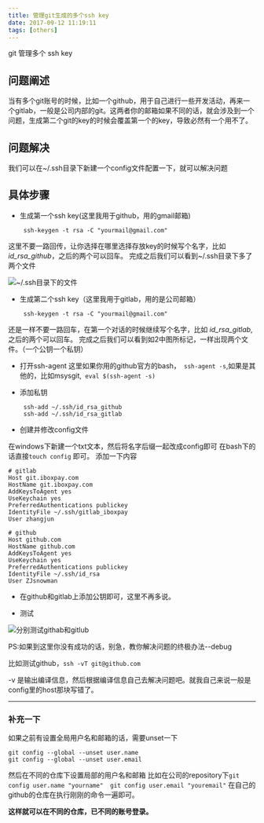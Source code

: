 ```yaml
---
title: 管理git生成的多个ssh key
date: 2017-09-12 11:19:11
tags: [others]
---
```

git 管理多个 ssh key<!--more-->

## 问题阐述
当有多个git账号的时候，比如一个github，用于自己进行一些开发活动，再来一个gitlab，一般是公司内部的git。这两者你的邮箱如果不同的话，就会涉及到一个问题，生成第二个git的key的时候会覆盖第一个的key，导致必然有一个用不了。
## 问题解决
我们可以在~/.ssh目录下新建一个config文件配置一下，就可以解决问题
## 具体步骤

-  生成第一个ssh key(这里我用于github，用的gmail邮箱)


        ssh-keygen -t rsa -C "yourmail@gmail.com"

这里不要一路回传，让你选择在哪里选择存放key的时候写个名字，比如 *id_rsa_github*，之后的两个可以回车。
完成之后我们可以看到~/.ssh目录下多了两个文件

![~/.ssh目录下的文件](https://blog-image-1257302654.cos.ap-guangzhou.myqcloud.com/2018-08-24-044402.jpg)

-  生成第二个ssh key（这里我用于gitlab，用的是公司邮箱）

        ssh-keygen -t rsa -C "yourmail@gmail.com"
还是一样不要一路回车，在第一个对话的时候继续写个名字，比如 *id_rsa_gitlab*,之后的两个可以回车。
完成之后我们可以看到如2中图所标记，一样出现两个文件。（一个公钥一个私钥）
-  打开ssh-agent
这里如果你用的github官方的bash，` ssh-agent -s`,如果是其他的，比如msysgit,` eval $(ssh-agent -s)`

-  添加私钥

        ssh-add ~/.ssh/id_rsa_github
        ssh-add ~/.ssh/id_rsa_gitlab

-  创建并修改config文件

在windows下新建一个txt文本，然后将名字后缀一起改成config即可
在bash下的话直接` touch config ` 即可。
添加一下内容
```
# gitlab
Host git.iboxpay.com
HostName git.iboxpay.com    
AddKeysToAgent yes
UseKeychain yes
PreferredAuthentications publickey
IdentityFile ~/.ssh/gitlab_iboxpay
User zhangjun

# github
Host github.com
HostName github.com
AddKeysToAgent yes
UseKeychain yes
PreferredAuthentications publickey
IdentityFile ~/.ssh/id_rsa
User ZJsnowman
```

- 在github和gitlab上添加公钥即可，这里不再多说。

- 测试

![分别测试githab和gitlub](https://blog-image-1257302654.cos.ap-guangzhou.myqcloud.com/2018-08-24-044413.jpg)

PS:如果到这里你没有成功的话，别急，教你解决问题的终极办法--debug

比如测试github，` ssh -vT git@github.com `    

-v 是输出编译信息，然后根据编译信息自己去解决问题吧。就我自己来说一般是config里的host那块写错了。

----------
### 补充一下
如果之前有设置全局用户名和邮箱的话，需要unset一下

    git config --global --unset user.name
    git config --global --unset user.email

然后在不同的仓库下设置局部的用户名和邮箱
比如在公司的repository下` git config user.name "yourname"  git config user.email "youremail" ` 在自己的github的仓库在执行刚刚的命令一遍即可。

**这样就可以在不同的仓库，已不同的账号登录。**
